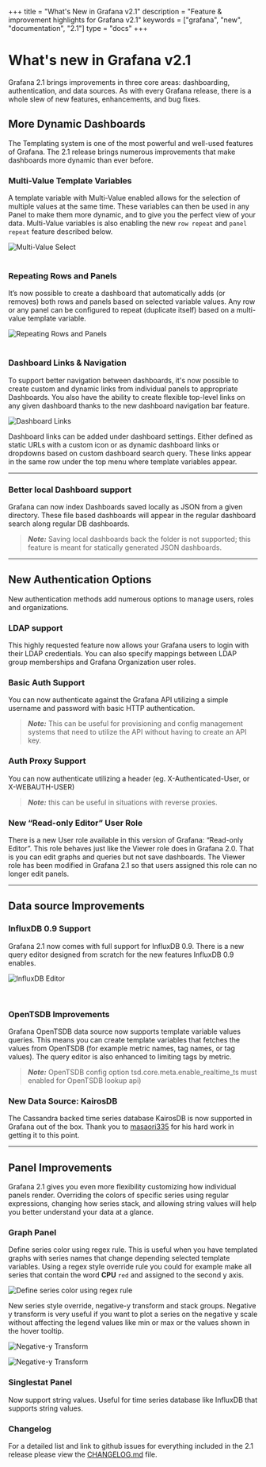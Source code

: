 +++
title = "What's New in Grafana v2.1"
description = "Feature & improvement highlights for Grafana v2.1"
keywords = ["grafana", "new", "documentation", "2.1"]
type = "docs"
+++

# What's new in Grafana v2.1
Grafana 2.1 brings improvements in three core areas: dashboarding, authentication, and data sources.
As with every Grafana release, there is a whole slew of new features, enhancements, and bug fixes.

## More Dynamic Dashboards
The Templating system is one of the most powerful and well-used features of Grafana.
The 2.1 release brings numerous improvements that make dashboards more dynamic than ever before.

### Multi-Value Template Variables
A template variable with Multi-Value enabled allows for the selection of multiple values at the same time.
These variables can then be used in any Panel to make them more dynamic, and to give you the perfect view of your data.
Multi-Value variables is also enabling the new `row repeat` and `panel repeat` feature described below.

![Multi-Value Select](/img/docs/v2/multi-select.gif "Multi-Value Select")
<br/><br/>

### Repeating Rows and Panels
It’s now possible to create a dashboard that automatically adds (or removes) both rows and panels based
on selected variable values. Any row or any panel can be configured to repeat (duplicate itself) based
on a multi-value template variable.</p>

![Repeating Rows and Panels](/img/docs/v2/panel-row-repeat.gif "Repeating Rows and Panels")
<br/><br/>

### Dashboard Links & Navigation
To support better navigation between dashboards, it's now possible to create custom and dynamic links from individual
panels to appropriate Dashboards. You also have the ability to create flexible top-level links on any
given dashboard thanks to the new dashboard navigation bar feature.

![Dashboard Links](/img/docs/v2/dash_links.png "Dashboard Links")

Dashboard links can be added under dashboard settings. Either defined as static URLs with a custom icon or as dynamic
dashboard links or dropdowns based on custom dashboard search query. These links appear in the same
row under the top menu where template variables appear.

- - -

### Better local Dashboard support
Grafana can now index Dashboards saved locally as JSON from a given directory. These file based dashboards
will appear in the regular dashboard search along regular DB dashboards.

> ***Note:*** Saving local dashboards back the folder is not supported; this feature is meant for statically generated JSON dashboards.

- - -

## New Authentication Options
New authentication methods add numerous options to manage users, roles and organizations.

### LDAP support
This highly requested feature now allows your Grafana users to login with their LDAP credentials.
You can also specify mappings between LDAP group memberships and Grafana Organization user roles.

### Basic Auth Support
You can now authenticate against the Grafana API utilizing a simple username and password with basic HTTP authentication.

> ***Note:*** This can be useful for provisioning and config management systems that need
> to utilize the API without having to create an API key.


### Auth Proxy Support
You can now authenticate utilizing a header (eg. X-Authenticated-User, or X-WEBAUTH-USER)

> ***Note:*** this can be useful in situations with reverse proxies.


### New “Read-only Editor” User Role
There is a new User role available in this version of Grafana: “Read-only Editor”. This role behaves just
like the Viewer role does in Grafana 2.0.  That is you can edit graphs and queries but not save dashboards.
The Viewer role has been modified in Grafana 2.1 so that users assigned this role can no longer edit panels.

- - -

## Data source Improvements

### InfluxDB 0.9 Support
Grafana 2.1 now comes with full support for InfluxDB 0.9. There is a new query editor designed from scratch
for the new features InfluxDB 0.9 enables.

![InfluxDB Editor](/img/docs/v2/influx_09_editor_anim.gif "InfluxDB Editor")

<br/>

### OpenTSDB Improvements
Grafana OpenTSDB data source now supports template variable values queries. This means you can create
template variables that fetches the values from OpenTSDB (for example metric names, tag names, or tag values).
The query editor is also enhanced to limiting tags by metric.

> ***Note:*** OpenTSDB config option tsd.core.meta.enable_realtime_ts must enabled for OpenTSDB lookup api)

### New Data Source: KairosDB
The Cassandra backed time series database KairosDB is now supported in Grafana out of the box. Thank you to
<a href="https://github.com/masaori335" target="_blank">masaori335</a> for his hard work in getting it to this point.

- - -

## Panel Improvements

Grafana 2.1 gives you even more flexibility customizing how individual panels render.
Overriding the colors of specific series using regular expressions, changing how series stack,
and allowing string values will help you better understand your data at a glance.

### Graph Panel
Define series color using regex rule. This is useful when you have templated graphs with series names
that change depending selected template variables. Using a regex style override rule you could
for example make all series that contain the word **CPU** `red` and assigned to the second y axis.

![Define series color using regex rule](/img/docs/v2/regex_color_override.png "Define series color using regex rule")

New series style override, negative-y transform and stack groups. Negative y transform is
very useful if you want to plot a series on the negative y scale without affecting the legend values like min or max or
the values shown in the hover tooltip.

![Negative-y Transform](/img/docs/v2/negative-y.png "Negative-y Transform")

![Negative-y Transform](/img/docs/v2/negative-y-form.png "Negative-y Transform")

### Singlestat Panel
Now support string values. Useful for time series database like InfluxDB that supports
string values.

### Changelog
For a detailed list and link to github issues for everything included in the 2.1 release please
view the [CHANGELOG.md](https://github.com/grafana/grafana/blob/master/CHANGELOG.md) file.

